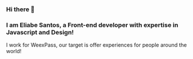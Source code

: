 ### Hi there 👋


### I am Eliabe Santos, a Front-end developer with expertise in Javascript and Design!

I work for WeexPass, our target is offer experiences for people around the world!


<!--
**EliabeSantos/EliabeSantos** is a ✨ _special_ ✨ repository because its `README.md` (this file) appears on your GitHub profile.

Here are some ideas to get you started:
![thresh](https://user-images.githubusercontent.com/71247709/148656586-005d1e04-8407-4ac9-9852-f32cc1c817ef.png)

- 🔭 I’m currently working on ...
- 🌱 I’m currently learning ...
- 👯 I’m looking to collaborate on ...
- 🤔 I’m looking for help with ...
- 💬 Ask me about ...
- 📫 How to reach me: ...
- 😄 Pronouns: ...
- ⚡ Fun fact: ...
-->
